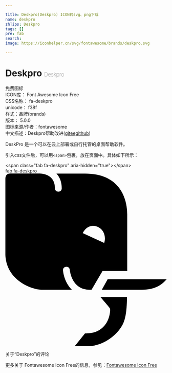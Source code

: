 ```yaml
---

title: Deskpro(Deskpro) ICON转svg、png下载
name: deskpro
zhTips: Deskpro
tags: []
pre: fab
search: 
image: https://iconhelper.cn/svg/fontawesome/brands/deskpro.svg

---
```


# Deskpro  <small style="font-size: 60%;font-weight: 100">Deskpro</small>


<div class="detail-page">
<p>
<span><span class="badge-success badge">免费图标</span> </span>
<br/>
<span>
ICON库：
<span class="badge-secondary badge">Font Awesome Icon Free</span> 
</span>
<br/>
<span>
CSS名称：
<span class="badge-secondary badge">fa-deskpro</span> 
</span>
<br/>
<span>
unicode：
<span class="badge-secondary badge">f38f</span> 
<copy-btn content='f38f' btn-title=""></copy-btn>
<copy-btn :content='String.fromCodePoint(parseInt("f38f", 16))' btn-title="复制U"></copy-btn>
</span><br/><span>样式：<span class="badge-light badge">品牌(brands)</span></span>
<br/>
<span>
版本：
<span class="badge-secondary badge">5.0.0</span> 
</span>
<br/>
<span>图标来源/作者：<span class="badge-light badge">fontawesome</span></span> 
<br/>
<span class="zh-detail">中文描述：<span class="badge-primary badge">Deskpro</span><span class="help-link"><span>帮助改进</span>(<a href="https://gitee.com/liuwave/icon-helper/edit/master/json/fontawesome/brands/deskpro.json" target="_blank" rel="noopener noreferrer">gitee</a><a href="https://github.com/liuwave/icon-helper/edit/master/json/fontawesome/brands/deskpro.json" target="_blank" rel="noopener noreferrer">github</a></span>)</span><br/>
</p>
</div><div class="description description alert alert-light">DeskPro 是一个可以在云上部署或自行托管的桌面帮助软件。</div>
<div class="alert alert-dark">
  <i class="fab fa-deskpro fa-xs"></i>
  <i class="fab fa-deskpro fa-sm"></i>
  <i class="fab fa-deskpro fa-lg"></i>
  <i class="fab fa-deskpro fa-2x"></i>
  <i class="fab fa-deskpro fa-3x"></i>
  <i class="fab fa-deskpro fa-5x"></i>
  <i class="fab fa-deskpro fa-7x"></i>
</div>
<div>
  <p>引入css文件后，可以用<code>&lt;span&gt;</code>包裹，放在页面中。具体如下所示：    
  </p>
  <div class="alert alert-primary" style="font-size: 14px">
    &lt;span class="fab fa-deskpro" aria-hidden="true"&gt;&lt;/span&gt;
    <copy-btn content='<span class="fab fa-deskpro" aria-hidden="true"></span>'></copy-btn>
  </div>
  <div class="alert alert-secondary">
    <i class="fab fa-deskpro"
    style="font-size: 24px"
    aria-hidden="true"></i> fab fa-deskpro
    <copy-btn content="fab fa-deskpro" btn-title="复制图标名称"></copy-btn>
  </div>
</div>
<div id="svg" class="svg-wrap">
<svg xmlns="http://www.w3.org/2000/svg" viewBox="0 0 480 512"><path d="M205.9 512l31.1-38.4c12.3-.2 25.6-1.4 36.5-6.6 38.9-18.6 38.4-61.9 38.3-63.8-.1-5-.8-4.4-28.9-37.4H362c-.2 50.1-7.3 68.5-10.2 75.7-9.4 23.7-43.9 62.8-95.2 69.4-8.7 1.1-32.8 1.2-50.7 1.1zm200.4-167.7c38.6 0 58.5-13.6 73.7-30.9l-175.5-.3-17.4 31.3 119.2-.1zm-43.6-223.9v168.3h-73.5l-32.7 55.5H250c-52.3 0-58.1-56.5-58.3-58.9-1.2-13.2-21.3-11.6-20.1 1.8 1.4 15.8 8.8 40 26.4 57.1h-91c-25.5 0-110.8-26.8-107-114V16.9C0 .9 9.7.3 15 .1h82c.2 0 .3.1.5.1 4.3-.4 50.1-2.1 50.1 43.7 0 13.3 20.2 13.4 20.2 0 0-18.2-5.5-32.8-15.8-43.7h84.2c108.7-.4 126.5 79.4 126.5 120.2zm-132.5 56l64 29.3c13.3-45.5-42.2-71.7-64-29.3z"/></svg>
</div>
<detail full-name='fa-deskpro'></detail>

<Vssue title="关于“Deskpro”的评论" >关于“Deskpro”的评论</Vssue>
    
<div><p>更多关于  Fontawesome Icon Free的信息，参见：<a target="_blank" href="https://iconhelper.cn/fontawesome.html">Fontawesome Icon Free</a>
</p></div>
